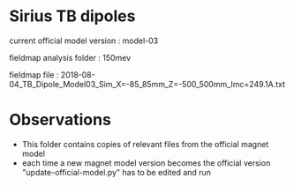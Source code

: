 Sirius TB dipoles
=================

current official model version : model-03

fieldmap analysis folder       : 150mev

fieldmap file                  : 2018-08-04_TB_Dipole_Model03_Sim_X=-85_85mm_Z=-500_500mm_Imc=249.1A.txt


Observations
============

- This folder contains copies of relevant files from the official magnet model
- each time a new magnet model version becomes the official version "update-official-model.py" has to be edited and run
